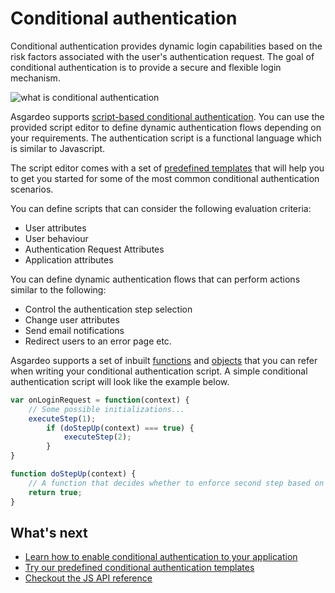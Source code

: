 # Conditional authentication

Conditional authentication provides dynamic login capabilities based on the risk factors associated with the user's authentication request. The goal of conditional authentication is to provide a secure and flexible login mechanism.

   <img class="transparent-img" :src="$withBase('/assets/img/guides/conditional-auth/conditional-auth-intro.png')" alt="what is conditional authentication" border=0 style="border:0; text-decoration:none; outline:none">

Asgardeo supports [script-based conditional authentication](./configure-conditional-auth). You can use the provided script editor to define dynamic authentication flows depending on your requirements. The authentication script is a functional language which is similar to Javascript.  

The script editor comes with a set of [predefined templates](./predefined-templates/) that will help you to get you started for some of the most common conditional authentication scenarios.  

You can define scripts that can consider the following evaluation criteria:

- User attributes
- User behaviour
- Authentication Request Attributes
- Application attributes

You can define dynamic authentication flows that can perform actions similar to the following:
- Control the authentication step selection
- Change user attributes
- Send email notifications
- Redirect users to an error page etc.

Asgardeo supports a set of inbuilt [functions](./api-reference#utility-functions) and [objects](./api-reference#object-reference) that you can refer when writing your conditional authentication script. A simple conditional authentication script will look like the example below.

```js
var onLoginRequest = function(context) {
    // Some possible initializations...
    executeStep(1);
        if (doStepUp(context) === true) { 
        	executeStep(2);
        }
}

function doStepUp(context) {
    // A function that decides whether to enforce second step based on the request context.
    return true;
}
```

## What's next
* [Learn how to enable conditional authentication to your application](./configure-conditional-auth)
* [Try our predefined conditional authentication templates](./predefined-templates)
* [Checkout the JS API reference](./api-reference)

